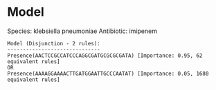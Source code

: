 
# Model

Species: klebsiella pneumoniae
Antibiotic: imipenem

```
Model (Disjunction - 2 rules):
------------------------------
Presence(AACTCCGCCATCCCAGGCGATGCGCGCGATA) [Importance: 0.95, 62 equivalent rules]
OR
Presence(AAAAGGAAAACTTGATGGAATTGCCCAATAT) [Importance: 0.05, 1680 equivalent rules]

```

